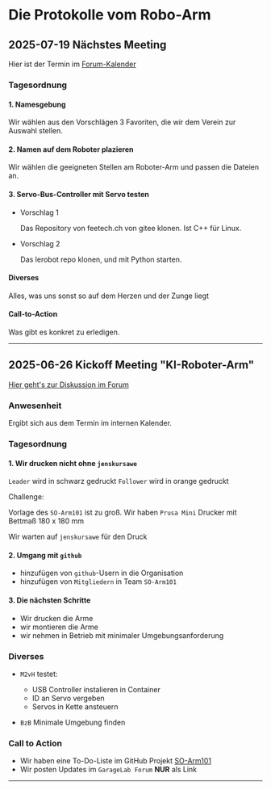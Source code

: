 # Die Protokolle vom Robo-Arm

## 2025-07-19 Nächstes Meeting

Hier ist der Termin im [Forum-Kalender](https://forum.garage-lab.de/t/4-treffen-robotikarm-am-19-juli-von-14-00-bis-17-00-uhr/19738)

### Tagesordnung

#### 1. Namesgebung

Wir wählen aus den Vorschlägen 3 Favoriten, die wir dem Verein zur Auswahl stellen.

#### 2. Namen auf dem Roboter plazieren

Wir wählen die geeigneten Stellen am Roboter-Arm und passen die Dateien an.

#### 3. Servo-Bus-Controller mit Servo testen

- Vorschlag 1

    Das Repository von feetech.ch von gitee klonen.
    Ist C++ für Linux.
    
- Vorschlag 2

    Das lerobot repo klonen, und mit Python starten.

#### Diverses

Alles, was uns sonst so auf dem Herzen und der Zunge liegt

#### Call-to-Action

Was gibt es konkret zu erledigen.

---

## 2025-06-26 Kickoff Meeting "KI-Roboter-Arm"

[Hier geht's zur Diskussion im Forum](https://forum.garage-lab.de/t/ki-roboterarm/19215/64)

### Anwesenheit

Ergibt sich aus dem Termin im internen Kalender.

<!-- 
- [ ] [$name](https://forum.garage-lab.de/u/{$name}/summary) 
-->

### Tagesordnung

#### 1. Wir drucken nicht ohne `jenskursawe`

`Leader` wird in schwarz gedruckt
`Follower` wird in orange gedruckt

Challenge:

Vorlage des `SO-Arm101` ist zu groß.
Wir haben `Prusa Mini` Drucker mit Bettmaß 180 x 180 mm

Wir warten auf `jenskursawe` für den Druck

#### 2. Umgang mit `github`

- hinzufügen von `github`-Usern in die Organisation
- hinzufügen von `Mitgliedern` in Team `SO-Arm101`

#### 3. Die nächsten Schritte

- Wir drucken die Arme
- wir montieren die Arme
- wir nehmen in Betrieb mit minimaler Umgebungsanforderung

### Diverses

- `M2vH` testet:
    - USB Controller instalieren in Container
    - ID an Servo vergeben
    - Servos in Kette ansteuern

- `BzB` Minimale Umgebung finden

### Call to Action

- Wir haben eine To-Do-Liste im GitHub Projekt [SO-Arm101](https://github.com/orgs/garagelab-dus/projects/1) 
- Wir posten Updates im `GarageLab Forum` **NUR** als Link

---